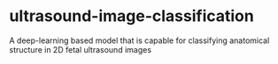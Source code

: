 # ultrasound-image-classification
A deep-learning based model that is capable for classifying anatomical structure in 2D fetal ultrasound images
